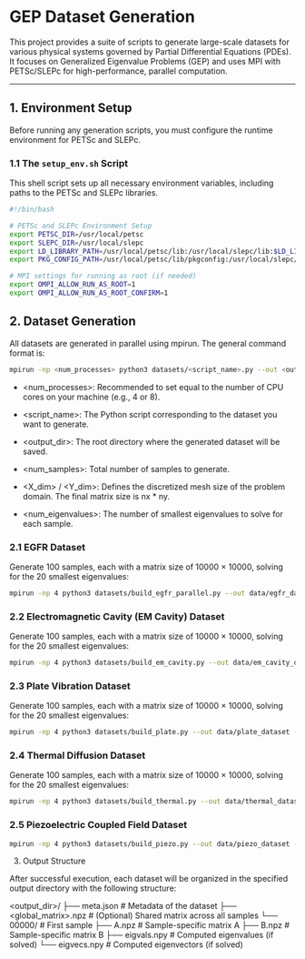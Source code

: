 # GEP Dataset Generation

This project provides a suite of scripts to generate large-scale datasets for various physical systems governed by Partial Differential Equations (PDEs). It focuses on Generalized Eigenvalue Problems (GEP) and uses MPI with PETSc/SLEPc for high-performance, parallel computation.

---

## 1. Environment Setup

Before running any generation scripts, you must configure the runtime environment for PETSc and SLEPc.

### 1.1 The `setup_env.sh` Script

This shell script sets up all necessary environment variables, including paths to the PETSc and SLEPc libraries.

```bash
#!/bin/bash

# PETSc and SLEPc Environment Setup
export PETSC_DIR=/usr/local/petsc
export SLEPC_DIR=/usr/local/slepc
export LD_LIBRARY_PATH=/usr/local/petsc/lib:/usr/local/slepc/lib:$LD_LIBRARY_PATH
export PKG_CONFIG_PATH=/usr/local/petsc/lib/pkgconfig:/usr/local/slepc/lib/pkgconfig:$PKG_CONFIG_PATH

# MPI settings for running as root (if needed)
export OMPI_ALLOW_RUN_AS_ROOT=1
export OMPI_ALLOW_RUN_AS_ROOT_CONFIRM=1
```


## 2. Dataset Generation

All datasets are generated in parallel using mpirun.
The general command format is:
```bash
mpirun -np <num_processes> python3 datasets/<script_name>.py --out <output_dir> --num <num_samples> --nx <X_dim> --ny <Y_dim> --nev <num_eigenvalues>
```

- <num_processes>: Recommended to set equal to the number of CPU cores on your machine (e.g., 4 or 8).

- <script_name>: The Python script corresponding to the dataset you want to generate.

- <output_dir>: The root directory where the generated dataset will be saved.

- <num_samples>: Total number of samples to generate.

- <X_dim> / <Y_dim>: Defines the discretized mesh size of the problem domain. The final matrix size is nx * ny.

- <num_eigenvalues>: The number of smallest eigenvalues to solve for each sample.

### 2.1 EGFR Dataset

Generate 100 samples, each with a matrix size of 10000 × 10000, solving for the 20 smallest eigenvalues:

```bash
mpirun -np 4 python3 datasets/build_egfr_parallel.py --out data/egfr_dataset --num 100 --nbas 10000 --nev 20
```

### 2.2 Electromagnetic Cavity (EM Cavity) Dataset

Generate 100 samples, each with a matrix size of 10000 × 10000, solving for the 20 smallest eigenvalues:

```bash
mpirun -np 4 python3 datasets/build_em_cavity.py --out data/em_cavity_dataset --num 100 --nx 100 --ny 100 --nev 20
```
### 2.3 Plate Vibration Dataset

Generate 100 samples, each with a matrix size of 10000 × 10000, solving for the 20 smallest eigenvalues:
```bash
mpirun -np 4 python3 datasets/build_plate.py --out data/plate_dataset --num 100 --nx 100 --ny 100 --nev 20
```

### 2.4 Thermal Diffusion Dataset

Generate 100 samples, each with a matrix size of 10000 × 10000, solving for the 20 smallest eigenvalues:
```bash
mpirun -np 4 python3 datasets/build_thermal.py --out data/thermal_dataset --num 100 --nx 100 --ny 100 --nev 20
```
### 2.5 Piezoelectric Coupled Field Dataset

```bash
mpirun -np 4 python3 datasets/build_piezo.py --out data/piezo_dataset --num 100 --nx 71 --ny 71 --nev 20 --no_solve
```
3. Output Structure

After successful execution, each dataset will be organized in the specified output directory with the following structure:

<output_dir>/
├── meta.json              # Metadata of the dataset
├── <global_matrix>.npz    # (Optional) Shared matrix across all samples
└── 00000/                 # First sample
    ├── A.npz              # Sample-specific matrix A
    ├── B.npz              # Sample-specific matrix B
    ├── eigvals.npy        # Computed eigenvalues (if solved)
    └── eigvecs.npy        # Computed eigenvectors (if solved)
